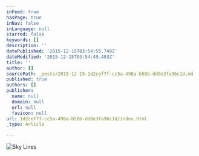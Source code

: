```yaml
---
inFeed: true
hasPage: true
inNav: false
inLanguage: null
starred: false
keywords: []
description: ''
datePublished: '2015-12-15T03:54:55.749Z'
dateModified: '2015-12-15T03:54:49.483Z'
title: ''
author: []
sourcePath: _posts/2015-12-15-1d2cef7f-cc5a-498a-b58b-dd0e3fa96c1d.md
published: true
authors: []
publisher:
  name: null
  domain: null
  url: null
  favicon: null
url: 1d2cef7f-cc5a-498a-b58b-dd0e3fa96c1d/index.html
_type: Article

---
```

![Sky Lines](https://the-grid-user-content.s3-us-west-2.amazonaws.com/8deee82f-f169-4e7e-a066-a8d3e1119ec1.jpg)